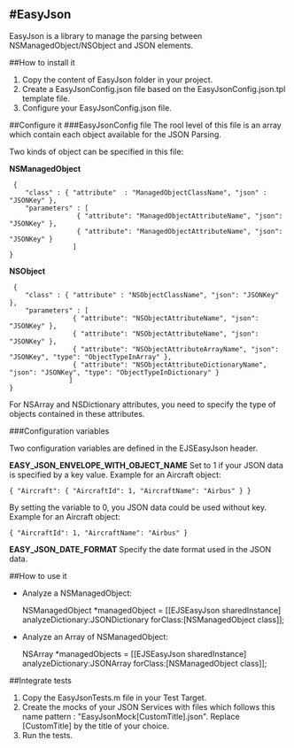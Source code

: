 #EasyJson
----------

EasyJson is a library to manage the parsing between NSManagedObject/NSObject and JSON elements.

##How to install it

 1. Copy the content of EasyJson folder in your project.
 2. Create a EasyJsonConfig.json file based on the EasyJsonConfig.json.tpl template file.
 3. Configure your EasyJsonConfig.json file. 

##Configure it
###EasyJsonConfig file
The rool level of this file is an array which contain each object available for the JSON Parsing.

Two kinds of object can be specified in this file:

**NSManagedObject**

     {
        "class" : { "attribute"  : "ManagedObjectClassName", "json" : "JSONKey" },
        "parameters" : [
                     { "attribute": "ManagedObjectAttributeName", "json": "JSONKey" },
                     { "attribute": "ManagedObjectAttributeName", "json": "JSONKey" }
                    ]
    }

**NSObject**

     {
        "class" : { "attribute" : "NSObjectClassName", "json": "JSONKey" },
        "parameters" : [
                    { "attribute": "NSObjectAttributeName", "json": "JSONKey" },
                    { "attribute": "NSObjectAttributeName", "json": "JSONKey" },
                    { "attribute": "NSObjectAttributeArrayName", "json": "JSONKey", "type": "ObjectTypeInArray" },
                    { "attribute": "NSObjectAttributeDictionaryName", "json": "JSONKey", "type": "ObjectTypeInDictionary" }
                   ]
    }
For NSArray and NSDictionary attributes, you need to specify the type of objects contained in these attributes.

###Configuration variables

Two configuration variables are defined in the EJSEasyJson header.

**EASY_JSON_ENVELOPE_WITH_OBJECT_NAME**
Set to 1 if your JSON data is specified by a key value.
Example for an Aircraft object:

    { "Aircraft": { "AircraftId": 1, "AircraftName": "Airbus" } }

By setting the variable to 0, you JSON data could be used without key.
Example for an Aircraft object:

    { "AircraftId": 1, "AircraftName": "Airbus" }

**EASY_JSON_DATE_FORMAT**
Specify the date format used in the JSON data.

##How to use it

 - Analyze a NSManagedObject:

    NSManagedObject *managedObject = [[EJSEasyJson sharedInstance] analyzeDictionary:JSONDictionary forClass:[NSManagedObject class]];

 - Analyze an Array of NSManagedObject:

    NSArray *managedObjects = [[EJSEasyJson sharedInstance] analyzeDictionary:JSONArray forClass:[NSManagedObject class]];

 


##Integrate tests

 1. Copy the EasyJsonTests.m file in your Test Target.
 2. Create the mocks of your JSON Services with files which follows this name pattern : "EasyJsonMock[CustomTitle].json". Replace [CustomTitle] by the title of your choice.
 3. Run the tests.